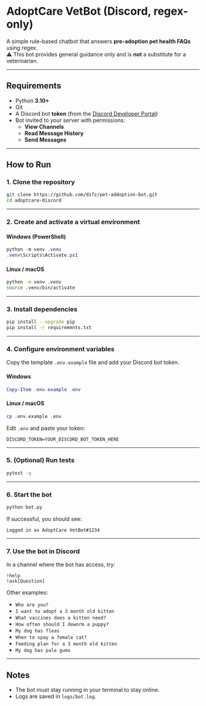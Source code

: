 # AdoptCare VetBot (Discord, regex-only)

A simple rule-based chatbot that answers **pre-adoption pet health FAQs** using regex.  
⚠️ This bot provides general guidance only and is **not** a substitute for a veterinarian.

---

## Requirements
- Python **3.10+**
- Git
- A Discord bot **token** (from the [Discord Developer Portal](https://discord.com/developers/applications))
- Bot invited to your server with permissions:
  - **View Channels**
  - **Read Message History**
  - **Send Messages**

---

## How to Run

### 1. Clone the repository
```bash
git clone https://github.com/difz/pet-addoption-bot.git
cd adoptcare-discord
```

---

### 2. Create and activate a virtual environment

#### Windows (PowerShell)
```powershell
python -m venv .venv
.venv\Scripts\Activate.ps1
```

#### Linux / macOS
```bash
python -m venv .venv
source .venv/bin/activate
```

---

### 3. Install dependencies
```bash
pip install --upgrade pip
pip install -r requirements.txt
```

---

### 4. Configure environment variables

Copy the template `.env.example` file and add your Discord bot token.

#### Windows
```powershell
Copy-Item .env.example .env
```

#### Linux / macOS
```bash
cp .env.example .env
```

Edit `.env` and paste your token:
```
DISCORD_TOKEN=YOUR_DISCORD_BOT_TOKEN_HERE
```

---

### 5. (Optional) Run tests
```bash
pytest -q
```

---

### 6. Start the bot
```bash
python bot.py
```

If successful, you should see:
```
Logged in as AdoptCare VetBot#1234
```

---

### 7. Use the bot in Discord

In a channel where the bot has access, try:

```text
!help
!ask[Question]
```

Other examples:
- `Who are you?`
- `I want to adopt a 3 month old kitten`
- `What vaccines does a kitten need?`
- `How often should I deworm a puppy?`
- `My dog has fleas`
- `When to spay a female cat?`
- `Feeding plan for a 3 month old kitten`
- `My dog has pale gums`

---

## Notes
- The bot must stay running in your terminal to stay online.
- Logs are saved in `logs/bot.log`.
